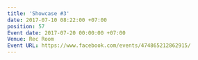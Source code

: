 ```yaml
---
title: 'Showcase #3'
date: 2017-07-10 08:22:00 +07:00
position: 57
Event date: 2017-07-20 00:00:00 +07:00
Venue: Rec Room
Event URL: https://www.facebook.com/events/474865212862915/
---
```


